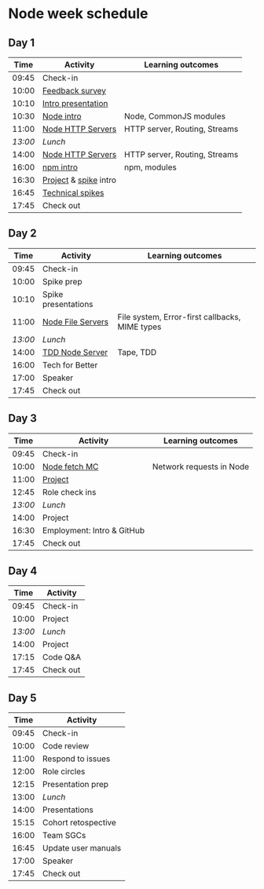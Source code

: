# Node week schedule

## Day 1

| Time    | Activity                                   | Learning outcomes             |
| ------- | ------------------------------------------ | ----------------------------- |
| 09:45   | Check-in                                   |                               |
| 10:00   | [Feedback survey][survey-10]               |                               |
| 10:10   | [Intro presentation][intro-presentation-20]|                               |
| 10:30   | [Node intro][node-intro-30]                | Node, CommonJS modules        |
| 11:00   | [Node HTTP Servers][node-http-120]         | HTTP server, Routing, Streams |
| _13:00_ | _Lunch_                                    |                               |
| 14:00   | [Node HTTP Servers][node-http-120]         | HTTP server, Routing, Streams |
| 16:00   | [npm intro][npm-intro-30]                  | npm, modules                  |
| 16:30   | [Project][project-intro-5] & [spike][spike-intro-10] intro |               |
| 16:45   | [Technical spikes][spike-intro-10]         |                               |
| 17:45   | Check out                                  |                               |

[survey-10]: https://airtable.com/shrIKQyPpx4vSUNzC
[intro-presentation-20]: https://hackmd.io/@fac/HJwR0yVbP
[node-intro-30]: https://github.com/oliverjam/node-introduction
[node-http-120]: https://github.com/oliverjam/node-http-server
[npm-intro-30]: https://github.com/foundersandcoders/npm-introduction
[project-intro-5]: https://founders-and-coders.gitbook.io/coursebook/curriculum/node/project
[spike-intro-10]: https://founders-and-coders.gitbook.io/coursebook/curriculum/node/spikes


## Day 2

| Time    | Activity                        | Learning outcomes                              |
| ------- | ------------------------------- | ---------------------------------------------- |
| 09:45   | Check-in                        |                                                |
| 10:00   | Spike prep             |                                                |
| 10:10   | Spike presentations             |                                                |
| 11:00   | [Node File Servers][node-files-120] | File system, Error-first callbacks, MIME types |
| _13:00_ | _Lunch_                         |                                                |
| 14:00   | [TDD Node Server][node-tdd-120]     | Tape, TDD                                      |
| 16:00   | Tech for Better                 |                                                |
| 17:00   | Speaker                   |                          |
| 17:45   | Check out | |

[node-files-120]: https://github.com/oliverjam/node-file-server
[node-tdd-120]: https://github.com/foundersandcoders/ws-tdd-node-server

## Day 3

| Time    | Activity                  | Learning outcomes        |
| ------- | ------------------------- | ------------------------ |
| 09:45   | Check-in                  |                          |
| 10:00   | [Node fetch MC][fetch-mc] | Network requests in Node |
| 11:00   | [Project][project]        |                          |
| 12:45   | Role check ins            |                          |
| _13:00_ | _Lunch_                   |                          |
| 14:00   | Project                   |                          |
| 16:30   | Employment: Intro &  GitHub |                        |
| 17:45   | Check out                 |                          |

[fetch-mc]: https://github.com/foundersandcoders/mc-request-module-workshop
[project]: https://founders-and-coders.gitbook.io/coursebook/curriculum/node/project

## Day 4

| Time    | Activity |
| ------- | -------- |
| 09:45   | Check-in |
| 10:00   | Project  |
| _13:00_ | _Lunch_  |
| 14:00   | Project  |
| 17:15   | Code Q&A |
| 17:45   | Check out|

## Day 5

| Time  | Activity            |
| ----- | ------------------- |
| 09:45 | Check-in            |
| 10:00 | Code review         |
| 11:00 | Respond to issues   |
| 12:00 | Role circles        |
| 12:15 | Presentation prep   |
| 13:00 | _Lunch_             |
| 14:00 | Presentations       |
| 15:15 | Cohort retospective |
| 16:00 | Team SGCs           |
| 16:45 | Update user manuals |
| 17:00 | Speaker             |
| 17:45 | Check out           |
